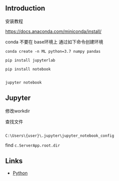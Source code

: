 ## Introduction



安装教程

https://docs.anaconda.com/miniconda/install/



conda 不要在 base环境上 通过如下命令创建环境

```shell
conda create -n ML python=3.7 numpy pandas
```



```shell
pip install jupyterlab

pip install notebook


jupyter notebook
```







## Jupyter



修改workdir


查找文件
```shell

C:\Users\{user}\.jupyter\jupyter_notebook_config
```

find `c.ServerApp.root.dir`

## Links

- [Python](/docs/CS/Python/Python.md)





